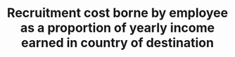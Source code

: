 ---
data_non_statistical: true
goal_meta_link: http://unstats.un.org/sdgs/files/metadata-compilation/Metadata-Goal-10.pdf
graph_title: Recruitment cost borne by employee as a proportion of yearly income earned
  in country of destination
graph_type: null
has_metadata: true
indicator: 10.7.1
indicator_name: Recruitment cost borne by employee as a proportion of yearly income
  earned in country of destination
indicator_sort_order: 10-07-01
indicator_variable: null
layout: indicator
method_of_computation: Recruitment cost borne by agricultural workers, domestic workers
  and construction workers divided by yearly income earned in country of destination
national_geographical_coverage: United States
permalink: /10-7-1/
published: true
rationale_interpretation: Migrant workers often pay recruitment agencies sums amounting
  to several months' expected wage. This contravenes the ILO Private Employment Agencies
  Convention commitment to abolish such fees. These fees disproportionately affect
  low-skilled, lowincome workers from low-income countries. By reducing recruitment
  costs the disposable incomes of low-income workers are increased and inequalities
  are reduced by enabling people who could otherwise not afford to seek employment
  abroad to do so without ending up in debt bondage.
reporting_status: notstarted
sdg_goal: 10
source_active_1: true
source_notes_1: null
source_title_1: null
target: Facilitate orderly, safe, regular and responsible migration and mobility of
  people, including through the implementation of planned and well-managed migration
  policies.
target_id: '10.7'
title: Recruitment cost borne by employee as a proportion of yearly income earned
  in country of destination
un_custodial_agency: ILO, World Bank
un_designated_tier: '3'
variable_description: null
variable_notes: null
---